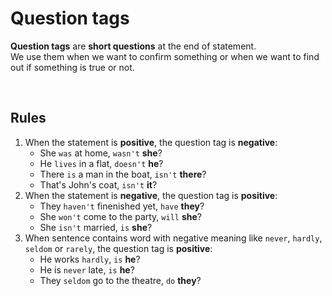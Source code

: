 # Question tags
**Question tags** are **short questions** at the end of statement.<br>
We use them when we want to confirm something or when we want to find out if something is true or not.<br>

<br>

## Rules
1. When the statement is **positive**, the question tag is **negative**:
   - She `was` at home, `wasn't` **she**?
   - He `lives` in a flat, `doesn't` **he**?
   - There `is` a man in the boat, `isn't` **there**?
   - That's John's coat, `isn't` **it**?
2. When the statement is **negative**, the question tag is **positive**:
   - They `haven't` finenished yet, `have` **they**?
   - She `won't` come to the party, `will` **she**?
   - She `isn't` married, `is` **she**?
3. When sentence contains word with negative meaning like `never`, `hardly`, `seldom` or `rarely`, the question tag is **positive**:
   - He works `hardly`, `is` **he**?
   - He is `never` late, `is` **he**?
   - They `seldom` go to the theatre, `do` **they**?
